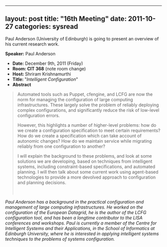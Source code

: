 
---
layout: post
title: "16th Meeting"
date: 2011-10-27
categories: sysread
---

Paul Anderson (University of Edinburgh) is going to present an overview of his current research work.

<strong>Speaker:</strong> Paul Anderson
<ul>
	<li><strong>Date:</strong> December 9th, 2011 (Friday)</li>
	<li><strong>Room: CIT 368</strong> (note room change)</li>
	<li><strong>Host: </strong>Shriram Krishnamurthi</li>
	<li><strong>Title: </strong>"<em>Intelligent Configuration</em>"</li>
	<li><strong>Abstract</strong></li>
</ul>
<blockquote>Automated tools such as Puppet, cfengine, and LCFG are now the norm for managing the configuration of large computing infrastructures. These largely solve the problem of reliably deploying complex configurations, and significantly reduce the risk of low-level configuration errors.

However, this highlights a number of higher-level problems: how do we create a configuration specification to meet certain requirements?  How do we create a specification which can take account of autonomic changes? How do we maintain service while migrating reliably from one configuration to another?

I will explain the background to these problems, and look at some solutions we are developing, based on techniques from intelligent systems, including constraint-based specifications, and automated planning. I will then talk about some current work using agent-based technologies to provide a more devolved approach to configuration and planning decisions.

&nbsp;</blockquote>
<em>Paul Anderson has a background in the practical configuration and management of large computing infrastructures. He worked on the configuration of the European Datagrid, he is the author of the LCFG configuration tool, and has been a longtime contributor to the LISA conferences and workshops. Paul is currently a member of the Centre for Intelligent Systems and their Applications, in the School of Informatics at Edinburgh University, where he is interested in applying intelligent systems techniques to the problems of systems configuration.</em>
